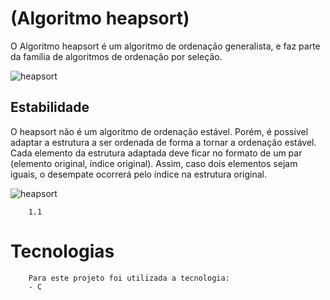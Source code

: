 
 # (Algoritmo heapsort) 
O Algoritmo heapsort é um algoritmo de ordenação generalista, e faz parte da família de algoritmos de ordenação por seleção.

 ![heapsort](https://upload.wikimedia.org/wikipedia/commons/1/1b/Sorting_heapsort_anim.gif)
 
## Estabilidade  
O heapsort não é um algoritmo de ordenação estável. Porém, é possível adaptar a estrutura a ser ordenada de forma a tornar a ordenação estável. Cada elemento da estrutura adaptada deve ficar no formato de um par (elemento original, índice original). Assim, caso dois elementos sejam iguais, o desempate ocorrerá pelo índice na estrutura original.


 ![heapsort](https://upload.wikimedia.org/wikipedia/commons/4/4d/Heapsort-example.gif)

        1.1 

# Tecnologias
        Para este projeto foi utilizada a tecnologia:
        - C